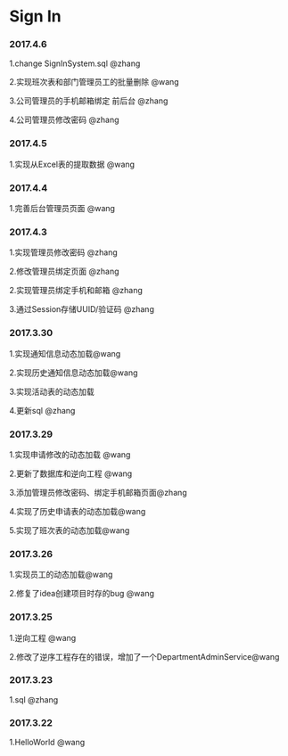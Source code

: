 # Sign In

### 2017.4.6

1.change SignInSystem.sql @zhang

2.实现班次表和部门管理员工的批量删除 @wang

3.公司管理员的手机邮箱绑定 前后台 @zhang

4.公司管理员修改密码 @zhang

### 2017.4.5

1.实现从Excel表的提取数据 @wang

### 2017.4.4

1.完善后台管理员页面 @wang

### 2017.4.3

1.实现管理员修改密码 @zhang

2.修改管理员绑定页面 @zhang

2.实现管理员绑定手机和邮箱 @zhang

3.通过Session存储UUID/验证码 @zhang

### 2017.3.30

1.实现通知信息动态加载@wang

2.实现历史通知信息动态加载@wang

3.实现活动表的动态加载

4.更新sql @zhang

### 2017.3.29

1.实现申请修改的动态加载 @wang

2.更新了数据库和逆向工程 @wang

3.添加管理员修改密码、绑定手机邮箱页面@zhang

4.实现了历史申请表的动态加载@wang

5.实现了班次表的动态加载@wang

### 2017.3.26

1.实现员工的动态加载@wang

2.修复了idea创建项目时存的bug @wang

### 2017.3.25

1.逆向工程 @wang

2.修改了逆序工程存在的错误，增加了一个DepartmentAdminService@wang

### 2017.3.23

1.sql   @zhang

### 2017.3.22

1.HelloWorld   @wang